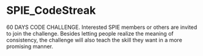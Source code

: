 # SPIE_CodeStreak
60 DAYS CODE CHALLENGE. Interested SPIE members or others are invited to join the challenge. Besides letting people realize the meaning of consistency, the challenge will also teach the skill they want in a more promising manner. 
